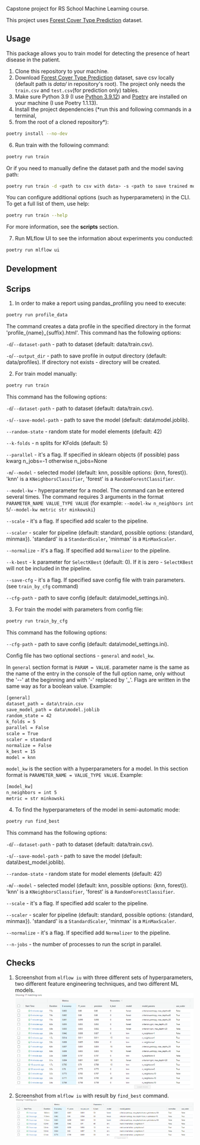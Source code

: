 
Capstone project for RS School Machine Learning course.

This project uses [Forest Cover Type Prediction](https://www.kaggle.com/competitions/forest-cover-type-prediction) dataset.

## Usage
This package allows you to train model for detecting the presence of heart disease in the patient.
1. Clone this repository to your machine.
2. Download [Forest Cover Type Prediction](https://www.kaggle.com/competitions/forest-cover-type-prediction) 
dataset, save csv locally (default path is *data/* in repository's root). 
The project only needs the `train.csv` and `test.csv`(for prediction only) tables.
3. Make sure Python 3.9 (I use [Python 3.9.12](https://www.python.org/downloads/release/python-3912/)) 
and [Poetry](https://python-poetry.org/docs/) are installed on your machine (I use Poetry 1.1.13).
4. Install the project dependencies (*run this and following commands in a terminal, 
5. from the root of a cloned repository*):
```sh
poetry install --no-dev
```
6. Run train with the following command:
```sh
poetry run train
```
Or if you need to manually define the dataset path and the model saving path:
```sh
poetry run train -d <path to csv with data> -s <path to save trained model>
```
You can configure additional options (such as hyperparameters) in the CLI. 
To get a full list of them, use help:
```sh
poetry run train --help
```
For more information, see the **scripts** section.

7. Run MLflow UI to see the information about experiments you conducted:
```sh
poetry run mlflow ui
```

## Development

## Scrips

1. In order to make a report using pandas_profiling you need to execute:
```sh
poetry run profile_data
```
The command creates a data profile in the specified directory in the format 
'profile_{name}_{suffix}.html'. This command has the following options:

`-d`/`--dataset-path` - path to dataset (default: data/train.csv).

`-o`/`--output_dir` - path to save profile in output directory (default: data/profiles).
If directory not exists - directory will be created.

2. For train model manually:
```sh
poetry run train
```
This command has the following options:

`-d`/`--dataset-path` - path to dataset (default: data/train.csv).

`-s`/`--save-model-path` - path to save the model (default: data\model.joblib).

`--random-state` - random state for model elements (default: 42)

`--k-folds` - n splits for KFolds (default: 5)

`--parallel` - it's a flag. If specified in sklearn objects 
(if possible) pass kwarg n_jobs=-1 otherwise n_jobs=None

`-m`/`--model` - selected model (default: knn, possible options: {knn, forest}).
'knn' is a `KNeighborsClassifier`, 'forest' is a `RandomForestClassifier`.

`--model-kw` - hyperparameter for a model. The command can be entered several times.
The command requires 3 arguments in the format `PARAMETER_NAME VALUE_TYPE VALUE` 
(for example: `--model-kw n_neighbors int 5`/`--model-kw metric str minkowski`)

`--scale` - it's a flag. If specified add scaler to the pipeline.

`--scaler` - scaler for pipeline (default: standard, possible options: {standard, minmax}).
'standard' is a `StandardScaler`, 'minmax' is a `MinMaxScaler`.

`--normalize` - it's a flag. If specified add `Normalizer` to the pipeline.

`--k-best` - k parameter for `SelectKBest` (default: 0). If it is zero - 
`SelectKBest` will not be included in the pipeline.

`--save-cfg` - it's a flag. If specified save config file with train parameters.
(see `train_by_cfg` command)

`--cfg-path` - path to save config (default: data\model_settings.ini).

3. For train the model with parameters from config file:
```sh
poetry run train_by_cfg
```
This command has the following options:

`--cfg-path` - path to save config (default: data\model_settings.ini).

Config file has two optional sections - `general` and `model_kw`.

In `general` section format is `PARAM = VALUE`. parameter name is 
the same as the name of the entry in the console of the full option name, 
only without the '--' at the beginning and with '-' replaced by '_'. 
Flags are written in the same way as for a boolean value. Example:
```
[general]
dataset_path = data\train.csv
save_model_path = data\model.joblib
random_state = 42
k_folds = 5
parallel = False
scale = True
scaler = standard
normalize = False
k_best = 15
model = knn
```
`model_kw` is the section with a hyperparameters for a model. In this 
section format is `PARAMETER_NAME = VALUE_TYPE VALUE`. Example:
```
[model_kw]
n_neighbors = int 5
metric = str minkowski
```
4. To find the hyperparameters of the model in semi-automatic mode:
```sh
poetry run find_best
```
This command has the following options:

`-d`/`--dataset-path` - path to dataset (default: data/train.csv).

`-s`/`--save-model-path` - path to save the model (default: data\best_model.joblib).

`--random-state` - random state for model elements (default: 42)

`-m`/`--model` - selected model (default: knn, possible options: {knn, forest}).
'knn' is a `KNeighborsClassifier`, 'forest' is a `RandomForestClassifier`.

`--scale` - it's a flag. If specified add scaler to the pipeline.

`--scaler` - scaler for pipeline (default: standard, possible options: {standard, minmax}).
'standard' is a `StandardScaler`, 'minmax' is a `MinMaxScaler`.

`--normalize` - it's a flag. If specified add `Normalizer` to the pipeline.

`--n-jobs` - the number of processes to run the script in parallel.

## Checks
1. Screenshot from `mlflow iu` with three different sets of hyperparameters, two different feature engineering techniques, and two different ML models.
![MLFlow runs](materials/mlflow_runs.png)
2. Screenshot from `mlflow iu` with result by `find_best` command.
![MLFlow runs](materials/mlflow_runs_find_best.png)